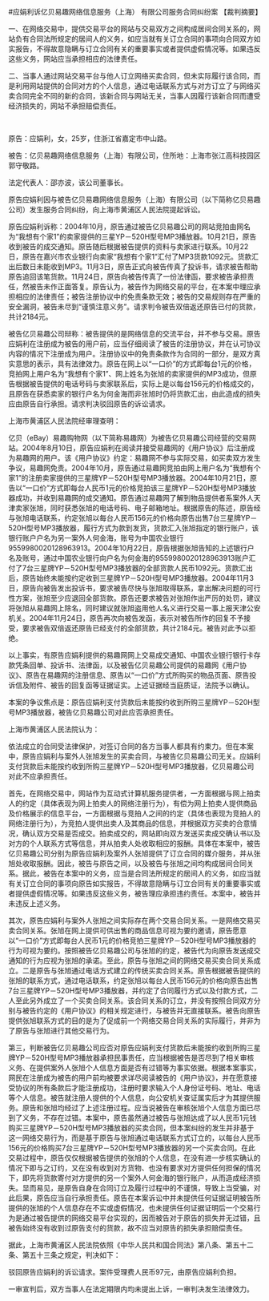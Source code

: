 #应娟利诉亿贝易趣网络信息服务（上海） 有限公司服务合同纠纷案 
【裁判摘要】

一、在网络交易中，提供交易平台的网站与交易双方之间构成居间合同关系的，网站负有合同法所规定的居间人的义务，如应当就有关订立合同的事项向合同双方如实报告，不得故意隐瞒与订立合同有关的重要事实或者提供虚假情况等。如果违反这些义务，网站应当承担相应的法律责任。

二、当事人通过网站交易平台与他人订立网络买卖合同，但未实际履行该合同，而是利用网站提供的合同对方的个人信息，通过电话联系方式与对方订立了与网络买卖合同完全不同的新的合同，该新合同与网站无关，当事人因履行该新合同而遭受经济损失的，网站不承担赔偿责任。

 

原告：应娟利，女，25岁，住浙江省嘉定市中山路。

被告：亿贝易趣网络信息服务（上海）有限公司，住所地：上海市张江高科技园区郭守敬路。

法定代表人：邵亦波，该公司董事长。

原告应娟利因与被告亿贝易趣网络信息服务（上海）有限公司（以下简称亿贝易趣公司）发生服务合同纠纷，向上海市黄浦区人民法院提起诉讼。

原告应娟利诉称：2004年10月，原告通过被告亿贝易趣公司的网站竞拍由网名为“我想有个家1”的卖家提供的三星YP－520H型号MP3播放器。10月21日，原告收到被告的成交通知。原告随后根据被告提供的资料与卖家进行联系。10月22日，原告在嘉兴市农业银行向卖家“我想有个家1”汇付了MP3货款1092元。货款汇出后数日未能收到MP3。11月3日，原告正式向被告传真了投诉书，请求被告帮助原告追回该笔货款。11月24日，原告向被告传真了一份法律函，要求被告承担责任，然被告未作正面答复。原告认为，被告作为网络交易的平台，在本案中理应承担相应的法律责任；被告注册协议中的免责条款无效；被告的交易规则存在严重的安全漏洞，被告未尽到“谨慎注意义务”。请求判令被告双倍返还原告已付的货款，共计2184元。

被告亿贝易趣公司辩称：被告提供的是网络信息的交流平台，并不参与交易。原告应娟利在注册成为被告的用户前，应当仔细阅读了被告的注册协议，并在认可协议内容的情况下注册成为用户。注册协议中的免责条款作为合同的一部分，是双方真实意思的表示，具有法律效力。原告在网上以“一口价”的方式即每台1元的价格，竞拍网上用户名为“我想有个家1”、网上姓名为张旭的卖家提供的MP3成功，但原告根据被告提供的电话号码与卖家联系后，实际上是以每台156元的价格成交的，且原告在获悉卖家的银行户名为何金海而非张旭时仍将货款汇出，由此造成的损失应由原告自行承担。请求判决驳回原告的诉讼请求。

上海市黄浦区人民法院经审理查明：

亿贝（eBay）易趣购物网（以下简称易趣网）为被告亿贝易趣公司经营的交易网站。2004年8月10日，原告应娟利在阅读并接受易趣网的《用户协议》后注册成为易趣网的用户。该《用户协议》约定：易趣网不参与实际交易，如买卖双方发生争议，易趣网免责。2004年10月，原告通过易趣网竞拍由网上用户名为“我想有个家1”的注册卖家提供的三星牌YP－520H型号MP3播放器。2004年10月21日，原告以“一口价”方式即每台人民币1元的价格竞拍该三星牌YP－520H型号MP3播放器成功，并收到易趣网的成交通知。原告通过易趣网了解到物品提供者系案外人天津卖家张旭，同时获悉张旭的电话号码、电子邮箱地址。根据原告的陈述，原告经与张旭电话联系，约定张旭以每台人民币156元的价格向原告出售7台三星牌YP－520H型号MP3播放器，履行方式为款到发货，货款汇入张旭指定的银行账户，该银行账户户名为另一案外人何金海，账号为中国农业银行9559980020128963913。2004年10月22日，原告根据张旭告知的上述银行户名及账号，通过中国农业银行向户名为何金海的9559980020128963913账户汇付了7台三星牌YP－520H型号MP3播放器的全部货款人民币1092元。货款汇出后，原告始终未能按约定收到三星牌YP－520H型号MP3播放器。2004年11月3日，原告向被告发出投诉书，要求被告尽快与张旭取得联系，拿出解决问题的可行性方案，张旭至少应退回全部货款。原告还要求被告对张旭作出严厉的处罚，建议将张旭从易趣网上除名，同时建议就张旭盗用他人名义进行交易一事上报天津公安机关。2004年11月24日，原告再次向被告发函，表示对被告所作的回复不予接受，要求被告双倍返还原告已经支付的全部货款，共计2184元。被告对此予以拒绝。

以上事实，有原告应娟利提供的易趣网网上交易成交通知、中国农业银行银行卡存款凭条回单、投诉书、法律函，以及被告亿贝易趣公司提供的易趣网《用户协议》、原告在易趣网的注册信息、原告以“一口价”方式所购买的物品页面、原告投诉信及附件、被告的回复函等证据证实。上述证据经当庭质证，法院予以确认。

本案的争议焦点是：原告应娟利支付货款后未能按约收到所购三星牌YP－520H型号MP3播放器，被告亿贝易趣公司对此应否承担责任。

上海市黄浦区人民法院认为：

依法成立的合同受法律保护，对签订合同的各方当事人都具有约束力。但在本案中，原告应娟利与案外人张旭发生的买卖合同，与被告亿贝易趣公司无关。应娟利支付货款后未能按约收到所购三星牌YP－520H型号MP3播放器，亿贝易趣公司对此不应承担责任。

首先，在网络交易中，网站作为互动式计算机服务提供者，一方面根据与网上拍卖人的约定（具体表现为网上拍卖人的网络注册行为），有偿为网上拍卖人提供商品及价格展示的信息平台，一方面根据与竞拍人之间的约定（具体也表现为竞拍人的网络注册行为），为竞拍人提供出卖人及其商品的信息，并根据双方买卖的合意情况，确认双方交易是否成交。拍卖成交的，网站即向双方发送买卖成交确认书以及对方的个人联系方式等信息，并从拍卖人处收取相应的报酬。具体在本案中，被告亿贝易趣公司分别为原告应娟利及案外人张旭提供了订立合同的媒介服务，并从张旭处收取报酬。因此，被告与原告之间，以及被告与张旭之间均构成居间合同关系。据此，被告在本案中的义务，应当是合同法所规定的居间人的义务，如应当就有关订立合同的事项向原告如实报告，不得故意隐瞒与订立合同有关的重要事实或者提供虚假情况等。如果违反这些义务，被告理应承担违约责任。本案中，被告并未违反上述义务。

其次，原告应娟利与案外人张旭之间实际存在两个交易合同关系。一是网络交易买卖合同关系。张旭在网上提供可供出售的商品信息可视为要约邀请，原告愿意以“一口价”方式即每台人民币1元的价格竞拍三星牌YP－520H型号MP3播放器的行为可视为要约。按照被告亿贝易趣公司与张旭的约定，被告代为向原告发送成交通知的行为应视为张旭的承诺。至此，原告与张旭之间的网络交易买卖合同关系成立。二是原告与张旭通过电话方式建立的传统买卖合同关系。原告根据被告提供的张旭的联系方式，通过电话联系，约定张旭以每台人民币156元的价格向原告出售7台三星牌YP－520H型号MP3播放器，并约定了合同履行方式以及付款方式，二人至此另外成立了一个买卖合同关系。该合同关系的订立，并没有按照合同双方分别与被告约定的《用户协议》的相关规定进行，与被告并无直接联系。被告向原告提供张旭联系方式的目的是为了促成前一个网络交易合同关系的实际履行，并非为了原告与张旭进行其他交易行为。

第三，判断被告亿贝易趣公司应否对原告应娟利支付货款后未能按约收到所购三星牌YP－520H型号MP3播放器承担民事责任，应当根据被告是否尽到了相关审核义务、在提供案外人张旭个人信息方面是否有过错等为事实依据。根据本案事实，网民在注册成为被告的用户前均被要求详尽阅读被告的《用户协议》，并在愿意接受协议的所有条款后才能注册成功，注册时要求输入个人身份证号码、地址、电话等个人信息。被告就注册人提供的个人信息，向公安机关查证属实后才为其提供服务。原告和张旭均经过了上述注册过程。应当说被告在审核张旭个人信息方面已尽到了义务，不存在过错。本案中，原告虽然通过被告与张旭达成了以人民币1元钱购买三星牌YP－520H型号MP3播放器的买卖合同，但本案纠纷的发生并非基于这一网络交易行为，而是基于原告与张旭通过电话联系方式订立的，以每台人民币156元的价格购买7台三星牌YP－520H型号MP3播放器的另一个买卖合同。在此交易过程中，原告仅仅根据被告提供的张旭的个人信息，在没有进一步核实确认的情况下即与之订约，又在没有收到对方货物、也没有要求对方提供任何担保的情况下，即先将货款寄付对方提供的另一个案外人何金海的银行账户，从而造成经济损失。显而易见，是原告自身在合同订立及履行过程中的不谨慎，导致上当受骗，对此后果，原告应当自行承担责任。原告在本案诉讼中并未提供任何证据证明被告所提供的张旭的个人信息存在不实或虚假情况，也未提供任何证据证明后一个交易行为是通过被告提供的网络交易平台实现的，因而被告对于原告的损失并无过错，且被告始终没有收到过原告支付的货款，故不应当对原告的损失承担赔偿责任。

据此，上海市黄浦区人民法院依照《中华人民共和国合同法》第八条、第五十二条、第五十三条之规定，判决如下：

驳回原告应娟利的诉讼请求。案件受理费人民币97元，由原告应娟利负担。

一审宣判后，双方当事人在法定期限内均未提出上诉，一审判决发生法律效力。


